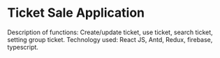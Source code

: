 # Ticket Sale Application

Description of functions: Create/update ticket, use ticket, search ticket, setting group ticket.
Technology used: React JS, Antd, Redux, firebase, typescript.

